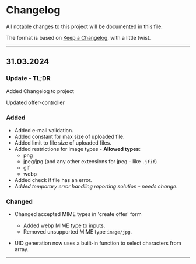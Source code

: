 <!-- TEMPLATES AND ORDER

## UPDATE DATE

#### Update

**Optional notes here, that are technicaly tl;dr of changelog**

### Added
+ new stuff/functionality
+
+

### Fixed
+ Positive fixes, ex. something was not working as intended/necessary was missing within a code (throwing an error or not) and got added.
+
- Negative fixes, ex. bugs, deprecated stuff breaking functionality, typos etc.
-

### Changed
* ex. way how function works/processes data
* update of deprecated code, that still worked, but got changed
* neutral changes - just stuff that really wasn't broken/bugged nor needed fixing
*

### Removed
- removed stuff/functionality
-
-

- - - - -
-->

# Changelog

All notable changes to this project will be documented in this file.

The format is based on [Keep a Changelog](https://keepachangelog.com/en/1.1.0/), with a little twist.

- - - - -

## 31.03.2024

### Update - TL;DR

Added Changelog to project

Updated offer-controller

### Added

+ Added e-mail validation.
+ Added constant for max size of uploaded file.
+ Added limit to file size of uploaded files.
+ Added restrictions for image types - **Allowed types**:
  + png
  + jpeg/jpg (and any other extensions for jpeg - like `.jfif`)
  + gif
  + webp
+ Added check if file has an error.
+ *Added temporary error handling reporting solution - needs change*.

### Changed

+ Changed accepted MIME types in 'create offer' form
  + Added webp MIME type to inputs.
  + Removed unsupported MIME type `image/jpg`.

+ UID generation now uses a built-in function to select characters from array.

- - - - -
